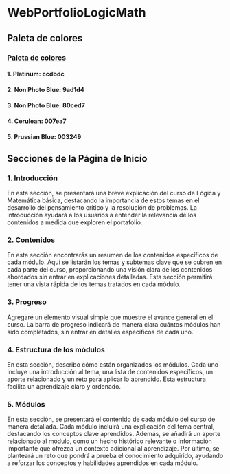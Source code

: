 # WebPortfolioLogicMath

## Paleta de colores
### [Paleta de colores](https://coolors.co/palette/ccdbdc-9ad1d4-80ced7-007ea7-003249)
#### 1. Platinum: ccdbdc
#### 2. Non Photo Blue: 9ad1d4
#### 3. Non Photo Blue: 80ced7
#### 4. Cerulean: 007ea7
#### 5. Prussian Blue: 003249


## Secciones de la Página de Inicio

### 1. Introducción
En esta sección, se presentará una breve explicación del curso de Lógica y Matemática básica, destacando la importancia de estos temas en el desarrollo del pensamiento crítico y la resolución de problemas. La introducción ayudará a los usuarios a entender la relevancia de los contenidos a medida que exploren el portafolio.

### 2. Contenidos
En esta sección encontrarás un resumen de los contenidos específicos de cada módulo. Aquí se listarán los temas y subtemas clave que se cubren en cada parte del curso, proporcionando una visión clara de los contenidos abordados sin entrar en explicaciones detalladas. Esta sección permitirá tener una vista rápida de los temas tratados en cada módulo.

### 3. Progreso
Agregaré un elemento visual simple que muestre el avance general en el curso. La barra de progreso indicará de manera clara cuántos módulos han sido completados, sin entrar en detalles específicos de cada uno.

### 4. Estructura de los módulos
En esta sección, describo cómo están organizados los módulos. Cada uno incluye una introducción al tema, una lista de contenidos específicos, un aporte relacionado y un reto para aplicar lo aprendido. Esta estructura facilita un aprendizaje claro y ordenado.

### 5. Módulos
En esta sección, se presentará el contenido de cada módulo del curso de manera detallada. Cada módulo incluirá una explicación del tema central, destacando los conceptos clave aprendidos. Además, se añadirá un aporte relacionado al módulo, como un hecho histórico relevante o información importante que ofrezca un contexto adicional al aprendizaje. Por último, se planteará un reto que pondrá a prueba el conocimiento adquirido, ayudando a reforzar los conceptos y habilidades aprendidos en cada módulo.

<!-- ### 6. Frase
Finalmente, incluiré una cita o un pensamiento relacionado con la lógica o las matemáticas. Esta sección tiene como objetivo hacer la página de inicio más atractiva y motivar a los visitantes, conectando el contenido del curso con una visión más amplia de la disciplina. -->
